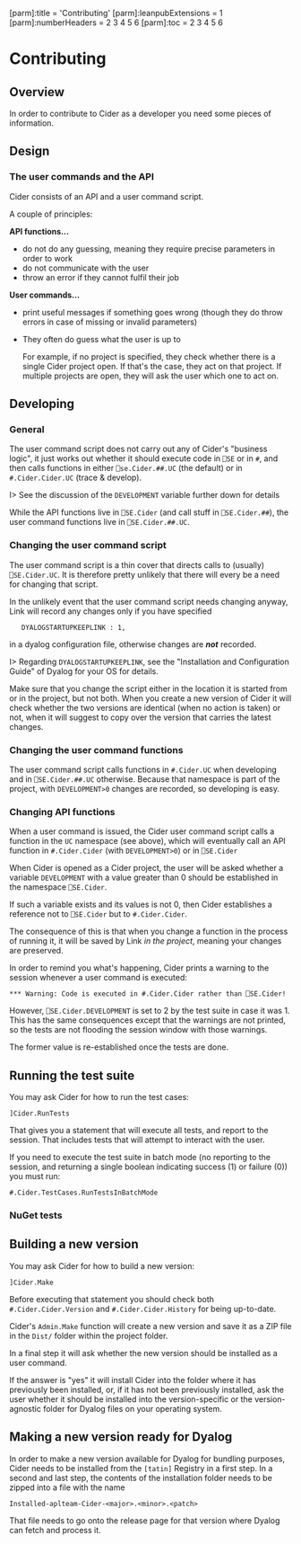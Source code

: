[parm]:title             = 'Contributing'
[parm]:leanpubExtensions = 1
[parm]:numberHeaders     = 2 3 4 5 6
[parm]:toc               = 2 3 4 5 6



# Contributing

## Overview

In order to contribute to Cider as a developer you need some pieces of information. 

## Design

### The user commands and the API

Cider consists of an API and a user command script.

A couple of principles:


**API functions...**

* do not do any guessing, meaning they require precise parameters in order to work
* do not communicate with the user
* throw an error if they cannot fulfil their job

**User commands...**

* print useful messages if something goes wrong (though they do throw errors in case of missing or invalid parameters)
* They often do guess what the user is up to

  For example, if no project is specified, they check whether there is a single Cider project open. If that's the case, they act on that project. If multiple projects are open, they will ask the user which one to act on.


## Developing

### General

The user command script does not carry out any of Cider's "business logic", it just works out whether it should execute code in `⎕SE` or in `#`, and then calls functions in either `⎕se.Cider.##.UC` (the default) or in `#.Cider.Cider.UC` (trace & develop).

I> See the discussion of the `DEVELOPMENT` variable further down for details

While the API functions live in `⎕SE.Cider` (and call stuff in `⎕SE.Cider.##`), the user command functions live in `⎕SE.Cider.##.UC`.

### Changing the user command script

The user command script is a thin cover that directs calls to (usually) `⎕SE.Cider.UC`. It is therefore pretty unlikely that there will every be a need for changing that script.

In the unlikely event that the user command script needs changing anyway, Link will record any changes only if you have specified 

```
   DYALOGSTARTUPKEEPLINK : 1,
```

in a dyalog configuration file, otherwise changes are **_not_** recorded. 

I> Regarding `DYALOGSTARTUPKEEPLINK`, see the "Installation and Configuration Guide" of Dyalog for your OS for details.

Make sure that you change the script either in the location it is started from or in the project, but not both. When you create a new version of Cider it will check whether the two versions are identical (when no action is taken) or not, when it will suggest to copy over the version that carries the latest changes.

### Changing the user command functions

The user command script calls functions in `#.Cider.UC` when developing and in `⎕SE.Cider.##.UC` otherwise. Because that namespace is part of the project, with `DEVELOPMENT>0` changes are recorded, so developing is easy.

### Changing API functions

When a user command is issued, the Cider user command script calls a function in the `UC` namespace (see above), which will eventually call an API function in `#.Cider.Cider` (with `DEVELOPMENT>0`) or in `⎕SE.Cider`

When Cider is opened as a Cider project, the user will be asked whether a variable `DEVELOPMENT` with a value greater than 0 should be established in the namespace `⎕SE.Cider`.

If such a variable exists and its values is not 0, then Cider establishes a reference not to `⎕SE.Cider` but to `#.Cider.Cider`.

The consequence of this is that when you change a function in the process of running it, it will be saved by Link _in the project_, meaning your changes are preserved.

In order to remind you what's happening, Cider prints a warning to the session whenever a user command is executed:

```
*** Warning: Code is executed in #.Cider.Cider rather than ⎕SE.Cider!
```

However, `⎕SE.Cider.DEVELOPMENT` is set to 2 by the test suite in case it was 1. This has the same consequences except that the warnings are not printed, so the tests are not flooding the session window with those warnings.

The former value is re-established once the tests are done.

## Running the test suite

You may ask Cider for how to run the test cases:

```
]Cider.RunTests
```

That gives you a statement that will execute all tests, and report to the session. That includes tests that will attempt to interact with the user.

If you need to execute the test suite in batch mode (no reporting to the session, and returning a single boolean indicating success (1) or failure (0)) you must run:

```
#.Cider.TestCases.RunTestsInBatchMode
```


### NuGet tests



## Building a new version

You may ask Cider for how to build a new version:

```
]Cider.Make
```

Before executing that statement you should check both `#.Cider.Cider.Version` and `#.Cider.Cider.History` for being up-to-date.

Cider's `Admin.Make` function will create a new version and save it as a ZIP file in the `Dist/` folder within the project folder.

In a final step it will ask whether the new version should be installed as a user command. 

If the answer is "yes" it will install Cider into the folder where it has previously been installed, or, if it has not been previously installed, ask the user whether it should be installed into the version-specific or the version-agnostic folder for Dyalog files on your operating system.


## Making a new version ready for Dyalog

In order to make a new version available for Dyalog for bundling purposes, Cider needs to be installed from the `[tatin]` Registry in a first step. In a second and last step, the contents of the installation folder needs to be zipped into a file with the name

```
Installed-aplteam-Cider-<major>.<minor>.<patch>
```

That file needs to go onto the release page for that version where Dyalog can fetch and process it.

